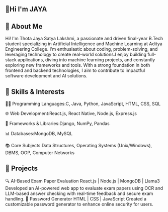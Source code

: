 ## 👋Hi I'm JAYA 
## 📌 About Me
Hi! I'm Thota Jaya Satya Lakshmi, a passionate and driven final-year B.Tech student specializing in Artificial Intelligence and Machine Learning at Aditya Engineering College. I'm enthusiastic about coding,      problem-solving, and leveraging technology to create real-world solutions.I enjoy building full-stack applications, diving into machine learning projects, and constantly exploring new frameworks and tools. With  a strong foundation in both frontend and backend technologies, I aim to contribute to impactful software development and AI solutions.

## 🚀 Skills & Interests
  👨‍💻 Programming Languages:C, Java, Python, JavaScript, HTML, CSS, SQL
  
  🌐 Web Development:React.js, React Native, Node.js, Express.js
  
  🧩 Frameworks & Libraries:Django, NumPy, Pandas
  
  📊 Databases:MongoDB, MySQL
  
  📚 Core Subjects:Data Structures, Operating Systems (Unix/Windows), DBMS, OOP, Computer Networks

## 🧪 Projects
  🔍 AI-Based Exam Paper Evaluation
  React.js | Node.js | MongoDB | Llama3
  Developed an AI-powered web app to evaluate exam papers using OCR and LLM-based answer checking with real-time feedback and secure exam handling.
  🔐 Password Generator
  HTML | CSS | JavaScript
  Created a customizable password generator to enhance online security for users.
